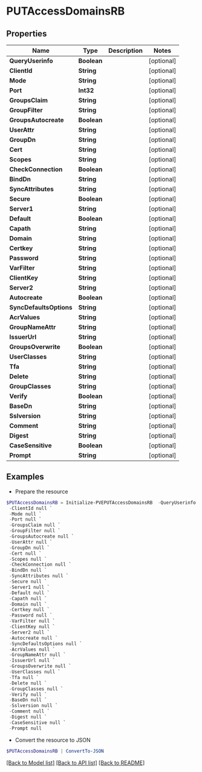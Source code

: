 # PUTAccessDomainsRB
## Properties

Name | Type | Description | Notes
------------ | ------------- | ------------- | -------------
**QueryUserinfo** | **Boolean** |  | [optional] 
**ClientId** | **String** |  | [optional] 
**Mode** | **String** |  | [optional] 
**Port** | **Int32** |  | [optional] 
**GroupsClaim** | **String** |  | [optional] 
**GroupFilter** | **String** |  | [optional] 
**GroupsAutocreate** | **Boolean** |  | [optional] 
**UserAttr** | **String** |  | [optional] 
**GroupDn** | **String** |  | [optional] 
**Cert** | **String** |  | [optional] 
**Scopes** | **String** |  | [optional] 
**CheckConnection** | **Boolean** |  | [optional] 
**BindDn** | **String** |  | [optional] 
**SyncAttributes** | **String** |  | [optional] 
**Secure** | **Boolean** |  | [optional] 
**Server1** | **String** |  | [optional] 
**Default** | **Boolean** |  | [optional] 
**Capath** | **String** |  | [optional] 
**Domain** | **String** |  | [optional] 
**Certkey** | **String** |  | [optional] 
**Password** | **String** |  | [optional] 
**VarFilter** | **String** |  | [optional] 
**ClientKey** | **String** |  | [optional] 
**Server2** | **String** |  | [optional] 
**Autocreate** | **Boolean** |  | [optional] 
**SyncDefaultsOptions** | **String** |  | [optional] 
**AcrValues** | **String** |  | [optional] 
**GroupNameAttr** | **String** |  | [optional] 
**IssuerUrl** | **String** |  | [optional] 
**GroupsOverwrite** | **Boolean** |  | [optional] 
**UserClasses** | **String** |  | [optional] 
**Tfa** | **String** |  | [optional] 
**Delete** | **String** |  | [optional] 
**GroupClasses** | **String** |  | [optional] 
**Verify** | **Boolean** |  | [optional] 
**BaseDn** | **String** |  | [optional] 
**Sslversion** | **String** |  | [optional] 
**Comment** | **String** |  | [optional] 
**Digest** | **String** |  | [optional] 
**CaseSensitive** | **Boolean** |  | [optional] 
**Prompt** | **String** |  | [optional] 

## Examples

- Prepare the resource
```powershell
$PUTAccessDomainsRB = Initialize-PVEPUTAccessDomainsRB  -QueryUserinfo null `
 -ClientId null `
 -Mode null `
 -Port null `
 -GroupsClaim null `
 -GroupFilter null `
 -GroupsAutocreate null `
 -UserAttr null `
 -GroupDn null `
 -Cert null `
 -Scopes null `
 -CheckConnection null `
 -BindDn null `
 -SyncAttributes null `
 -Secure null `
 -Server1 null `
 -Default null `
 -Capath null `
 -Domain null `
 -Certkey null `
 -Password null `
 -VarFilter null `
 -ClientKey null `
 -Server2 null `
 -Autocreate null `
 -SyncDefaultsOptions null `
 -AcrValues null `
 -GroupNameAttr null `
 -IssuerUrl null `
 -GroupsOverwrite null `
 -UserClasses null `
 -Tfa null `
 -Delete null `
 -GroupClasses null `
 -Verify null `
 -BaseDn null `
 -Sslversion null `
 -Comment null `
 -Digest null `
 -CaseSensitive null `
 -Prompt null
```

- Convert the resource to JSON
```powershell
$PUTAccessDomainsRB | ConvertTo-JSON
```

[[Back to Model list]](../README.md#documentation-for-models) [[Back to API list]](../README.md#documentation-for-api-endpoints) [[Back to README]](../README.md)

